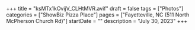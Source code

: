 +++
title = "ksMTx1kOvijV_CLHtMVR.avif"
draft = false
tags = ["Photos"]
categories = ["ShowBiz Pizza Place"]
pages = ["Fayetteville, NC (511 North McPherson Church Rd)"]
startDate = ""
description = "July 30, 2023"
+++
